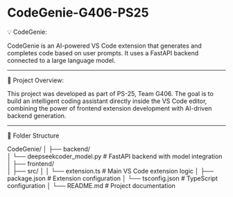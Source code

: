 # CodeGenie-G406-PS25
💡 CodeGenie:

CodeGenie is an AI-powered VS Code extension that generates and completes code based on user prompts. It uses a FastAPI backend connected to a large language model.

---------------
🧠 Project Overview:

This project was developed as part of PS-25, Team G406. The goal is to build an intelligent coding assistant directly inside the VS Code editor, combining the power of frontend extension development with AI-driven backend generation.

----------------

📁 Folder Structure

CodeGenie/
│
├── backend/                         
│   └── deepseekcoder_model.py      # FastAPI backend with model integration
│
├── frontend/                        
│   ├── src/
│   │   └── extension.ts            # Main VS Code extension logic
│   ├── package.json                # Extension configuration
│   └── tsconfig.json              # TypeScript configuration
│
└── README.md                        # Project documentation


